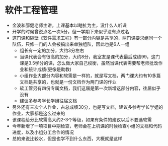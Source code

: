 # 软件工程管理

- 金波和邵健老师主讲，上课基本以瞎扯为主，没什么人听课
- 开学的时候曾说点名一次5分，但一学期下来似乎没有点过名
- 这门课和隔壁《软件需求工程》有一部分内容是共享的，两门课要求组同一个队伍，只修一门的人会被搞出来单独组队，因此也是6人一组
  - 组长有一定的加分，大约3分左右
  - 当课代表会有很高的加分，大约8分，我室友是课代表最后成绩99，这门课是3.5学分的课，怎么做大家自己权衡，虽然当课代表需要帮老师批改作业和统计成绩(更像是助教)
  - 小组作业大部分内容和软需是一样的，就是写文档，两门课大约有10多篇文档是共享的，也就是一份文档作为两门课的作业
  - 软工管另有四份专属文档，我们这届是第一次新增这部分内容，往届似乎没有
  - 建议多参考学长学姐往届文档
- 另外还有三次个人作业，占总成绩30分，也是写文档，建议多参考学长学姐的作业，大家都是这么过来的
- 该课程给分比软需高大约2-3个等级，如果有条件的建议以后不要选软需
- 今年新增了一项项目中期检查，老师会在上机课的时候检查小组的文档和代码进度，以及小组分工合作的情况
- 总的来说比较水，但是也学不到什么东西，大概就是这样